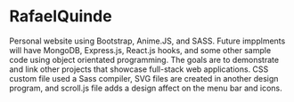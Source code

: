 # RafaelQuinde
Personal website using Bootstrap, Anime.JS, and SASS. Future impplments will have MongoDB, Express.js, React.js hooks, and some other sample code using object orientated programming. The goals are to demonstrate and link other projects that showcase full-stack web applications.
CSS custom file used a Sass compiler, SVG files are created in another design program, and scroll.js file adds a design affect on the menu bar and icons.